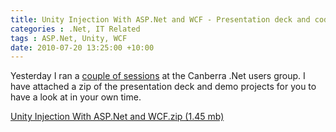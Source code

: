 ```yaml
---
title: Unity Injection With ASP.Net and WCF - Presentation deck and code
categories : .Net, IT Related
tags : ASP.Net, Unity, WCF
date: 2010-07-20 13:25:00 +10:00
---
```


Yesterday I ran a [couple of sessions][0] at the Canberra .Net users group. I have attached a zip of the presentation deck and demo projects for you to have a look at in your own time.

[Unity Injection With ASP.Net and WCF.zip (1.45 mb)][1]

[0]: /post/2010/07/12/Canberra-Net-Users-Group-Presentation-next-week.aspx
[1]: /files/2010/7/Unity%20Injection%20With%20ASP.Net%20and%20WCF.zip
